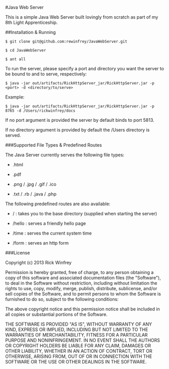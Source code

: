 #Java Web Server

This is a simple Java Web Server built lovingly from scratch as part of my 8th Light Apprenticeship.

##Installation & Running

`$ git clone git@github.com:rewinfrey/JavaWebServer.git`

`$ cd JavaWebServer`

`$ ant all`

To run the server, please specify a port and directory you want the server to be bound to and to serve, respectively:

`$ java -jar out/artifacts/RickHttpServer_jar/RickHttpServer.jar -p <port> -d <directory/to/serve>`
  
Example:

`$ java -jar out/artifacts/RickHttpServer_jar/RickHttpServer.jar -p 8765 -d /Users/rickwinfrey/docs`

If no port argument is provided the server by default binds to port 5813.

If no directory argument is provided by default the /Users directory is served.

###Supported File Types & Predefined Routes

The Java Server currently serves the following file types:

* .html

* .pdf

* .png / .jpg / .gif / .ico

* .txt / .rb / .java / .php


The following predefined routes are also available:

- /      : takes you to the base directory (supplied when starting the server)

- /hello : serves a friendly hello page

- /time  : serves the current system time

- /form  : serves an http form

###License

Copyright (c) 2013 Rick Winfrey

Permission is hereby granted, free of charge, to any person obtaining a copy of this software and associated documentation files (the "Software"), to deal in the Software without restriction, including without limitation the rights to use, copy, modify, merge, publish, distribute, sublicense, and/or sell copies of the Software, and to permit persons to whom the Software is furnished to do so, subject to the following conditions:

The above copyright notice and this permission notice shall be included in all copies or substantial portions of the Software.

THE SOFTWARE IS PROVIDED "AS IS", WITHOUT WARRANTY OF ANY KIND, EXPRESS OR IMPLIED, INCLUDING BUT NOT LIMITED TO THE WARRANTIES OF MERCHANTABILITY, FITNESS FOR A PARTICULAR PURPOSE AND NONINFRINGEMENT. IN NO EVENT SHALL THE AUTHORS OR COPYRIGHT HOLDERS BE LIABLE FOR ANY CLAIM, DAMAGES OR OTHER LIABILITY, WHETHER IN AN ACTION OF CONTRACT, TORT OR OTHERWISE, ARISING FROM, OUT OF OR IN CONNECTION WITH THE SOFTWARE OR THE USE OR OTHER DEALINGS IN THE SOFTWARE.